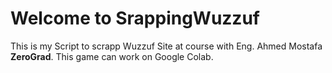 #  Welcome to SrappingWuzzuf

This is my Script to scrapp Wuzzuf Site at course with Eng. Ahmed Mostafa **ZeroGrad**.
This game can work on Google Colab.
